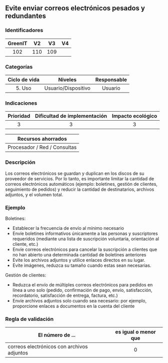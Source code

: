 ## Evite enviar correos electrónicos pesados y redundantes

 ### Identificadores

| GreenIT | V2  | V3  | V4  |
| :-----: | :-: | :-: | :-: |
|   102   | 110 | 109 |     |

 ### Categorías

| Ciclo de vida |       Niveles       | Responsable |
|:-------------:|:-------------------:|:-----------:|
|    5. Uso     | Usuario/Dispositivo |   Usuario   |

 ### Indicaciones

| Prioridad | Dificultad de implementación | Impacto ecológico |
|:---------:|:----------------------------:|:-----------------:|
|     3     |              3               |         3         |

|      Recursos ahorrados      |
|:----------------------------:|
| Procesador / Red / Consultas |

 ### Descripción

 Los correos electrónicos se guardan y duplican en los discos de su proveedor de servicios. Por lo tanto, es importante limitar la cantidad de correos electrónicos automáticos (ejemplo: boletines, gestión de clientes, seguimiento de pedidos) y reducir la cantidad de destinatarios, archivos adjuntos, y el volumen total.

 ### Ejemplo

 Boletines:

 - Establecer la frecuencia de envío al mínimo necesario
 - Envíe boletines informativos únicamente a las personas y suscriptores requeridos (mediante una lista de suscripción voluntaria, orientación al cliente, etc.)
 - Envíe correos electrónicos para cancelar la suscripción a clientes que no han abierto una determinada cantidad de boletines anteriores
 - Evite los archivos adjuntos y utilice enlaces directos en su lugar.
 - Evite imágenes, reduzca su tamaño cuando estas sean necesarias.

 Gestión de clientes:

 - Reduzca el envío de múltiples correos electrónicos para pedidos en línea a uno solo (pedido, confirmación de pago, envío, satisfacción, recordatorio, satisfacción de entrega, factura, etc.)
 - Envíe archivos adjuntos solo cuando sea necesario: por ejemplo, proporcione enlaces a documentos en la cuenta del cliente

 ### Regla de validación

| El número de ...                           | es igual o menor que |
|--------------------------------------------|:--------------------:|
| correos electrónicos con archivos adjuntos |          0           |
